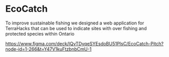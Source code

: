# EcoCatch
To improve sustainable fishing we designed a web application for TerraHacks that can be used to indicate sites with over fishing and protected species within Ontario

https://www.figma.com/deck/lQvTDyqeSYEsdoBU51PlsC/EcoCatch-Pitch?node-id=1-266&t=Y47V1kuFtzbnbCmU-1
